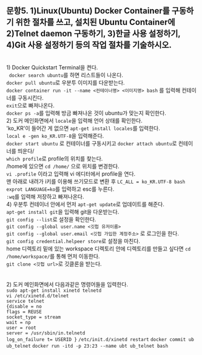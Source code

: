 문항5. 1)Linux(Ubuntu) Docker Container를 구동하기 위한 절차를 쓰고, 설치된 Ubuntu Container에 2)Telnet daemon 구동하기, 3)한글 사용 설정하기, 4)Git 사용 설정하기 등의 작업 절차를 기술하시오.
------------------------------------------------------------------------------------------------------------------------------------
<br/> 1) Docker Quickstart Terminal을 켠다.
<br/>``` docker search ubuntu```를 하면 리스트들이 나온다.
<br/>```docker pull ubuntu```로 우분투 이미지를 다운받는다.
<br/>```docker container run -it --name <컨테이너명> <이미지명> bash``` 를 입력해 컨테이너를 구동시킨다.
<br/>```exit```으로 빠져나온다.
<br/>```docker ps -a```를 입력해 방금 빠져나온 것이 ubuntu가 맞는지 확인한다.
<br/>2) 도커 메인화면에서 ```locale```을 입력해 언어 상태를 확인한다.
<br/>'ko_KR'이 들어간 게 없으면 ```apt-get install locales```를 입력한다.
<br/>```local e -gen ko_KR.UTF-8```을 입력해준다.
<br/>```docker start ubuntu``` 로 컨테이너를 구동시키고 ```docker attach ubuntu```로 컨테이너를 띄운다/
<br/>```which profile```로 profile의 위치를 찾는다.
<br/>/home에 있으면 ```cd /home/``` 으로 위치를 변경한다.
<br/>```vi .profile``` 이라고 입력해 vi 에디터에서 profile을 연다.
<br/>맨 아래로 내려가 i키를 이용해 쓰기모드로 변환 후 ```LC_ALL = ko_KR.UTF-8 bash exprot LANGUAGE=ko```를 입력하고 esc를 누른다.
<br/>```:wq```를 입력해 저장하고 빠져나온다.
<br/>4) 우분투 컨테이너 안에서 먼저 ```apt-get update```로 업데이트를 해준다.
<br/>```apt-get install git```을 입력해 git을 다운받는다.
<br/>```git config --list```로 설정을 확인한다.
<br/>```git config --global user.name <깃헙 유저이름>```
<br/>```git config --global user.email <깃헙 가입한 계정주소>``` 로 로그인을 한다.
<br/>```git config credential.helpeer store```로 설정을 마친다.
<br/>home 디렉토리 밑에 있는 workspace 디렉토리 안에 디렉토리를 만들고 싶다면 ```cd /home/workspace/```를 통해 먼저 이동한다.
<br/>```git clone <깃헙 url>```로 깃클론을 받는다.
<br/>
<br/>
<br/>2) 도커 메인화면에서 다음과같은 명령어들을 입력한다.
<br/>```sudo apt-get install xinetd telnetd```
<br/>```vi /etc/xinetd.d/telnet```
<br/>```service telnet```
<br/>```{disable = no```
<br/>```flags = REUSE```
<br/>```socket_type = stream```
<br/>```wait = np```
<br/>```user = root```
<br/>```server = /usr/sbin/in.telnetd```
<br/>```log_on_failure t= USERID }```
```/etc/init.d/xinetd restart```
```docker commit ub ub_telnet```
```docker run -itd -p 23:23 --name ubt ub_telnet bash```
